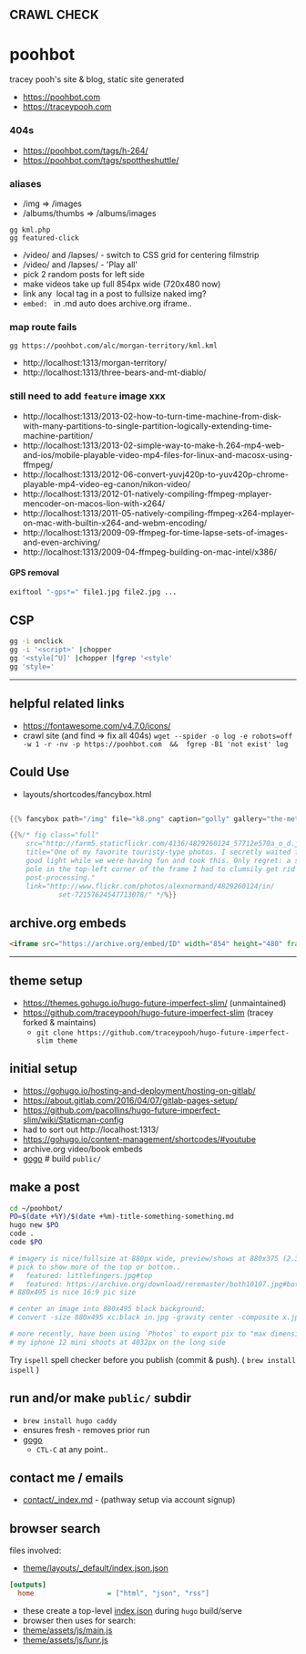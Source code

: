 
CRAWL CHECK
---
# poohbot
tracey pooh's site & blog, static site generated

- https://poohbot.com
- https://traceypooh.com


### 404s
- https://poohbot.com/tags/h-264/
- https://poohbot.com/tags/spottheshuttle/

### aliases
- /img           => /images
- /albums/thumbs => /albums/images
```
gg kml.php
gg featured-click
```
- /video/ and /lapses/ - switch to CSS grid for centering filmstrip
- /video/ and /lapses/ - 'Play all'
- pick 2 random posts for left side
- make videos take up full 854px wide (720x480 now)
- link any <img> local tag in a post to fullsize naked img?
- `embed: ` in .md auto does archive.org iframe..

### map route fails
```
gg https://poohbot.com/alc/morgan-territory/kml.kml
```
- http://localhost:1313/morgan-territory/
- http://localhost:1313/three-bears-and-mt-diablo/


### still need to add `feature` image xxx
- http://localhost:1313/2013-02-how-to-turn-time-machine-from-disk-with-many-partitions-to-single-partition-logically-extending-time-machine-partition/
- http://localhost:1313/2013-02-simple-way-to-make-h.264-mp4-web-and-ios/mobile-playable-video-mp4-files-for-linux-and-macosx-using-ffmpeg/
- http://localhost:1313/2012-06-convert-yuvj420p-to-yuv420p-chrome-playable-mp4-video-eg-canon/nikon-video/
- http://localhost:1313/2012-01-natively-compiling-ffmpeg-mplayer-mencoder-on-macos-lion-with-x264/
- http://localhost:1313/2011-05-natively-compiling-ffmpeg-x264-mplayer-on-mac-with-builtin-x264-and-webm-encoding/
- http://localhost:1313/2009-09-ffmpeg-for-time-lapse-sets-of-images-and-even-archiving/
- http://localhost:1313/2009-04-ffmpeg-building-on-mac-intel/x386/

#### GPS removal
```sh
exiftool "-gps*=" file1.jpg file2.jpg ...
```

## CSP
```sh
gg -i onclick
gg -i '<script>' |chopper
gg '<style[^U]' |chopper |fgrep '<style'
gg 'style='
```

---


## helpful related links
- https://fontawesome.com/v4.7.0/icons/
- crawl site (and find => fix all 404s)
`wget --spider -o log -e robots=off -w 1 -r -nv -p https://poohbot.com  &&  fgrep -B1 'not exist' log`


## Could Use
- layouts/shortcodes/fancybox.html
```go

{{% fancybox path="/img" file="k8.png" caption="golly" gallery="the-met" %}}

{{%/* fig class="full"
    src="http://farm5.staticflickr.com/4136/4829260124_57712e570a_o_d.jpg"
    title="One of my favorite touristy-type photos. I secretly waited for the
    good light while we were having fun and took this. Only regret: a stupid
    pole in the top-left corner of the frame I had to clumsily get rid of at
    post-processing."
    link="http://www.flickr.com/photos/alexnormand/4829260124/in/
            set-72157624547713078/" */%}}
```

## archive.org embeds
```html
<iframe src="https://archive.org/embed/ID" width="854" height="480" frameborder="0" webkitallowfullscreen="true" mozallowfullscreen="true" allowfullscreen></iframe>
```

---

## theme setup
- https://themes.gohugo.io/hugo-future-imperfect-slim/ (unmaintained)
- https://github.com/traceypooh/hugo-future-imperfect-slim (tracey forked & maintains)
  - `git clone https://github.com/traceypooh/hugo-future-imperfect-slim theme`


## initial setup
- https://gohugo.io/hosting-and-deployment/hosting-on-gitlab/
- https://about.gitlab.com/2016/04/07/gitlab-pages-setup/
- https://github.com/pacollins/hugo-future-imperfect-slim/wiki/Staticman-config
- had to sort out http://localhost:1313/
- https://gohugo.io/content-management/shortcodes/#youtube
- archive.org video/book embeds
- [gogo](gogo) # build `public/`


## make a post
```bash
cd ~/poohbot/
PO=$(date +%Y)/$(date +%m)-title-something-something.md
hugo new $PO
code .
code $PO

# imagery is nice/fullsize at 880px wide, preview/shows at 880x375 (2.35:1) where you can
# pick to show more of the top or bottom..
#   featured: littlefingers.jpg#top
#   featured: https://archive.org/download/reremaster/both10107.jpg#bottom
# 880x495 is nice 16:9 pic size

# center an image into 880x495 black background:
# convert -size 880x495 xc:black in.jpg -gravity center -composite x.jpg; identify x.jpg; open x.jpg

# more recently, have been using `Photos` to export pix to "max dimension" of 2016px, since
# my iphone 12 mini shoots at 4032px on the long side
```

Try `ispell` spell checker before you publish (commit & push).  ( `brew install ispell` )


## run and/or make `public/` subdir
- `brew install hugo caddy`
- ensures fresh - removes prior run
- [gogo](gogo)
  - `CTL-C` at any point..



## contact me / emails
- [contact/_index.md](contact/_index.md) - (pathway setup via account signup)


## browser search
files involved:
- [theme/layouts/_default/index.json.json](https://github.com/traceypooh/hugo-future-imperfect-slim/tree/master/layouts/_default/index.json.json)
```ini
[outputs]
  home                  = ["html", "json", "rss"]
```
- these create a top-level [index.json](https://poohbot.com/index.json) during `hugo` build/serve
- browser then uses for search:
- [theme/assets/js/main.js](https://github.com/traceypooh/hugo-future-imperfect-slim/tree/master//assets/js/main.js)
- [theme/assets/js/lunr.js](https://github.com/traceypooh/hugo-future-imperfect-slim/tree/master/assets/js/lunr.js)

